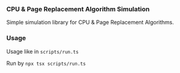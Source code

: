 ### CPU & Page Replacement Algorithm Simulation ###
Simple simulation library for CPU & Page Replacement Algorithms.

### Usage ###
Usage like in `scripts/run.ts`

Run by `npx tsx scripts/run.ts`